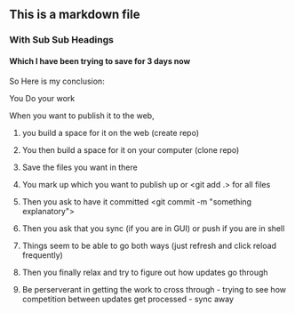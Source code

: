 ## This is a markdown file

### With Sub Sub Headings

#### Which I have been trying to save for 3 days now


So Here is my conclusion:

You Do your work

When you want to publish it to the web, 

1) you build a space for it on the web (create repo)

2) You then build a space for it on your computer (clone repo)

3) Save the files you want in there

4) You mark up which you want to publish up
	<git add> or <git add .> for all files
	
5) Then you ask to have it committed
	<git commit -m "something explanatory">
	
6) Then you ask that you sync (if you are in GUI) or push if you are in shell

7) Things seem to be able to go both ways (just refresh and click reload frequently)

8) Then you finally relax and try to figure out how updates go through

9) Be perserverant in getting the work to cross through - trying to see how competition between updates get processed - sync away
